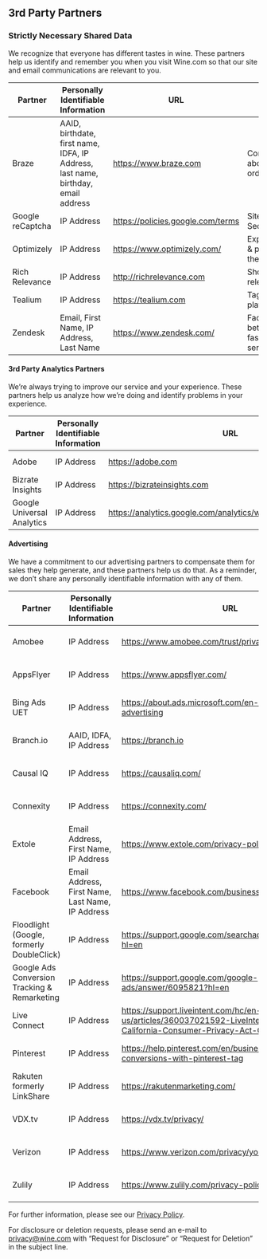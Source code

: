 
## 3rd Party Partners

### Strictly Necessary Shared Data

We recognize that everyone has different tastes in wine.  These partners help us identify and remember you when you visit Wine.com so that our site and email communications are relevant to you.

| Partner | Personally Identifiable Information | URL | Purpose |
| --- | --- | --- | --- |
| Braze | AAID, birthdate, first name, IDFA, IP Address, last name, birthday, email address | https://www.braze.com | Communicating about your orders |
| Google reCaptcha | IP Address | https://policies.google.com/terms | Site Login Security |
| Optimizely | IP Address | https://www.optimizely.com/ | Experimentation & personalizing the site to you |
| Rich Relevance | IP Address | http://richrelevance.com | Showing you relevant wines |
| Tealium | IP Address | https://tealium.com | Tag managment platform |
| Zendesk | Email, First Name, IP Address, Last Name | https://www.zendesk.com/ | Facilitating better and faster customer service |

#### 3rd Party Analytics Partners

We’re always trying to improve our service and your experience. These partners help us analyze how we’re doing and identify problems in your experience.

| Partner | Personally Identifiable Information | URL | Purpose |
| --- | --- | --- | --- |
| Adobe | IP Address | https://adobe.com | Website analytics |
| Bizrate Insights | IP Address | https://bizrateinsights.com | Customer feedback |
|Google Universal Analytics | IP Address | https://analytics.google.com/analytics/web/provision/#/provision | Website analytics |

#### Advertising

We have a commitment to our advertising partners to compensate them for sales they help generate, and these partners help us do that.  As a reminder, we don’t share any personally identifiable information with any of them.

| Partner | Personally Identifiable Information | URL | Purpose |
| --- | --- | --- | --- |
| Amobee | IP Address | https://www.amobee.com/trust/privacy-guidelines/ | Tracking advertiser attribution |
| AppsFlyer | IP Address | https://www.appsflyer.com/ | Tracking advertiser attribution |
| Bing Ads UET | IP Address | https://about.ads.microsoft.com/en-us/h/a/microsoft-advertising | Tracking advertiser attribution |
| Branch.io | AAID, IDFA, IP Address | https://branch.io | Tracking advertiser attribution |
| Causal IQ | IP Address | https://causaliq.com/ | Tracking advertiser attribution |
| Connexity | IP Address | https://connexity.com/ | Tracking advertiser attribution |
| Extole | Email Address, First Name, IP Address | https://www.extole.com/privacy-policy/ | Tracking advertiser attribution |
| Facebook | Email Address, First Name, Last Name, IP Address | https://www.facebook.com/business | Tracking advertiser attribution |
| Floodlight (Google, formerly DoubleClick) | IP Address | https://support.google.com/searchads/answer/7298761?hl=en | Tracking advertiser attribution |
| Google Ads Conversion Tracking & Remarketing | IP Address | https://support.google.com/google-ads/answer/6095821?hl=en | Tracking advertiser attribution |
| Live Connect | IP Address | https://support.liveintent.com/hc/en-us/articles/360037021592-LiveIntent-and-the-California-Consumer-Privacy-Act-CCPA- | Tracking advertiser attribution |
| Pinterest | IP Address | https://help.pinterest.com/en/business/article/track-conversions-with-pinterest-tag | Tracking advertiser attribution |
| Rakuten formerly LinkShare | IP Address | https://rakutenmarketing.com/ | Tracking advertiser attribution |
| VDX.tv | IP Address | https://vdx.tv/privacy/ | Tracking advertiser attribution |
| Verizon | IP Address  | https://www.verizon.com/privacy/your-data | Tracking advertiser attribution |
| Zulily | IP Address | https://www.zulily.com/privacy-policy | Tracking advertiser attribution |

For further information, please see our [Privacy Policy](https://www.wine.com/content/colophon/privacy-policy "Privacy Policy").

For disclosure or deletion requests, please send an e-mail to privacy@wine.com with “Request for Disclosure” or “Request for Deletion” in the subject line.